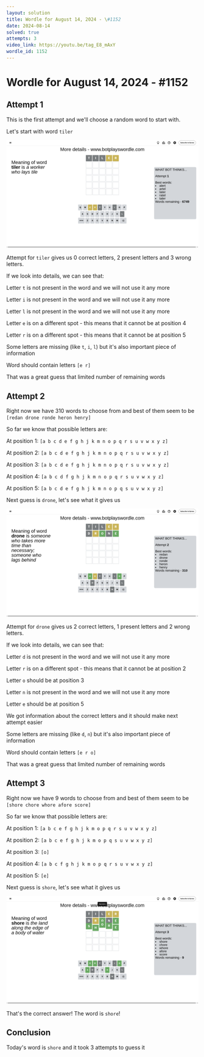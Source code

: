 ```yaml
---
layout: solution
title: Wordle for August 14, 2024 - \#1152
date: 2024-08-14
solved: true
attempts: 3
video_link: https://youtu.be/tag_E8_mAxY
wordle_id: 1152
---
```


# Wordle for August 14, 2024 - \#1152

## Attempt 1

This is the first attempt and we'll choose a random word to start with.

Let's start with word `tiler`

![Attempt 1](2024-08-14/attempt-1.png)

Attempt for `tiler` gives us 0 correct letters, 2 present letters and 3 wrong letters.

If we look into details, we can see that:

Letter `t` is not present in the word and we will not use it any more

Letter `i` is not present in the word and we will not use it any more

Letter `l` is not present in the word and we will not use it any more

Letter `e` is on a different spot - this means that it cannot be at position 4

Letter `r` is on a different spot - this means that it cannot be at position 5

Some letters are missing (like `t`, `i`, `l`) but it's also important piece of information

Word should contain letters `[e r]`

That was a great guess that limited number of remaining words



## Attempt 2

Right now we have 310 words to choose from and best of them seem to be `[redan drone ronde heron henry]`

So far we know that possible letters are:

At position 1: `[a b c d e f g h j k m n o p q r s u v w x y z]`

At position 2: `[a b c d e f g h j k m n o p q r s u v w x y z]`

At position 3: `[a b c d e f g h j k m n o p q r s u v w x y z]`

At position 4: `[a b c d f g h j k m n o p q r s u v w x y z]`

At position 5: `[a b c d e f g h j k m n o p q s u v w x y z]`

Next guess is `drone`, let's see what it gives us

![Attempt 2](2024-08-14/attempt-2.png)

Attempt for `drone` gives us 2 correct letters, 1 present letters and 2 wrong letters.

If we look into details, we can see that:

Letter `d` is not present in the word and we will not use it any more

Letter `r` is on a different spot - this means that it cannot be at position 2

Letter `o` should be at position 3

Letter `n` is not present in the word and we will not use it any more

Letter `e` should be at position 5

We got information about the correct letters and it should make next attempt easier

Some letters are missing (like `d`, `n`) but it's also important piece of information

Word should contain letters `[e r o]`

That was a great guess that limited number of remaining words



## Attempt 3

Right now we have 9 words to choose from and best of them seem to be `[shore chore whore afore score]`

So far we know that possible letters are:

At position 1: `[a b c e f g h j k m o p q r s u v w x y z]`

At position 2: `[a b c e f g h j k m o p q s u v w x y z]`

At position 3: `[o]`

At position 4: `[a b c f g h j k m o p q r s u v w x y z]`

At position 5: `[e]`

Next guess is `shore`, let's see what it gives us

![Attempt 3](2024-08-14/attempt-3.png)

That's the correct answer! The word is `shore`!

## Conclusion

Today's word is `shore` and it took 3 attempts to guess it

